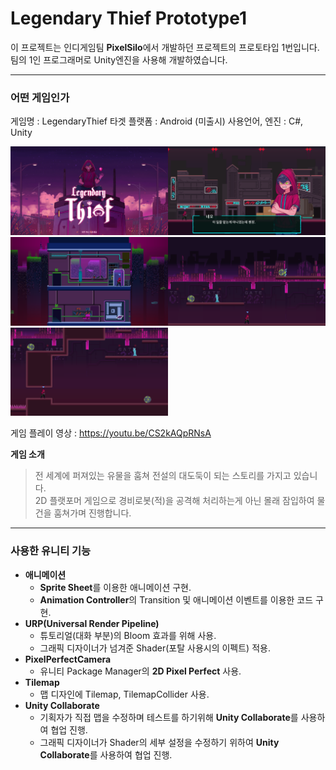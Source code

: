 # Legendary Thief  Prototype1
 이 프로젝트는 인디게임팀 **PixelSilo**에서 개발하던 프로젝트의 프로토타입 1번입니다.
 팀의 1인 프로그래머로 Unity엔진을 사용해 개발하였습니다.
 
 ----
### 어떤 게임인가

   게임명 : LegendaryThief
   타겟 플랫폼 : Android (미출시)
   사용언어, 엔진 : C#, Unity
   
<img src = "./LegendaryThief/img/01.PNG" width = "50%" height = "50%" title = "px Set" alt = "LT1"></img><img src = "./LegendaryThief/img/02.PNG" width = "50%" height = "50%" title = "px Set" alt = "LT2"></img>
<img src = "./LegendaryThief/img/03.PNG" width = "50%" height = "50%" title = "px Set" alt = "LT3"></img><img src = "./LegendaryThief/img/04.PNG" width = "50%" height = "50%" title = "px Set" alt = "LT4"></img>
<img src = "./LegendaryThief/img/05.PNG" width = "50%" height = "50%" title = "px Set" alt = "LT5"></img>

게임 플레이 영상 : https://youtu.be/CS2kAQpRNsA

**게임 소개**
> 전 세계에 퍼져있는 유물을 훔쳐 전설의 대도둑이 되는 스토리를 가지고 있습니다.     
> 2D 플랫포머 게임으로 경비로봇(적)을 공격해 처리하는게 아닌 몰래 잠입하여 물건을 훔쳐가며 진행합니다.


----
### 사용한 유니티 기능
 * **애니메이션**
   * **Sprite Sheet**를 이용한 애니메이션 구현.
   * **Animation Controller**의 Transition 및 애니메이션 이벤트를 이용한 코드 구현.
 * **URP(Universal Render Pipeline)**
   * 튜토리얼(대화 부분)의 Bloom 효과를 위해 사용.
   * 그래픽 디자이너가 넘겨준 Shader(포탈 사용시의 이펙트) 적용.
 * **PixelPerfectCamera**
   * 유니티 Package Manager의 **2D Pixel Perfect** 사용.
 * **Tilemap**
   * 맵 디자인에 Tilemap, TilemapCollider 사용.
 * **Unity Collaborate**
   * 기획자가 직접 맵을 수정하며 테스트를 하기위해 **Unity Collaborate**를 사용하여 협업 진행.
   * 그래픽 디자이너가 Shader의 세부 설정을 수정하기 위하여 **Unity Collaborate**를 사용하여 협업 진행.

